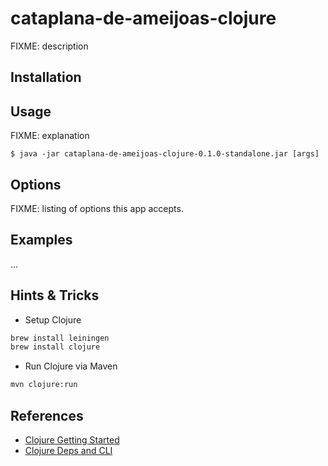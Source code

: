# cataplana-de-ameijoas-clojure

FIXME: description

## Installation


## Usage

FIXME: explanation

    $ java -jar cataplana-de-ameijoas-clojure-0.1.0-standalone.jar [args]

## Options

FIXME: listing of options this app accepts.

## Examples

...

## Hints & Tricks

-   Setup Clojure
```bash
brew install leiningen
brew install clojure
```

-   Run Clojure via Maven
```bash
mvn clojure:run
```

## References

-   [Clojure Getting Started](https://clojure.org/guides/getting_started)
-   [Clojure Deps and CLI](https://clojure.org/guides/deps_and_cli)